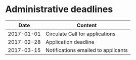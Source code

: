 # Administrative deadlines

Date | Content
----|----
2017-01-01 | Circulate Call for applications
2017-02-28 | Application deadline
2017-03-15 | Notifications emailed to applicants